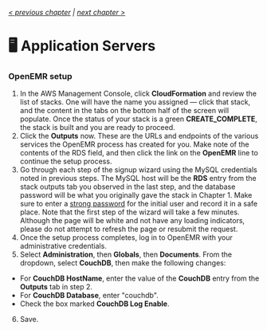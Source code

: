 _[< previous chapter](01-Getting-Started.md) | [next chapter >](03-Secure-Domain-Setup.md)_

# 🖥 Application Servers

### OpenEMR setup

1. In the AWS Management Console, click **CloudFormation** and review the list of stacks. One will have the name you assigned &mdash; click that stack, and the content in the tabs on the bottom half of the screen will populate. Once the status of your stack is a green **CREATE_COMPLETE**, the stack is built and you are ready to proceed.
2. Click the **Outputs** now. These are the URLs and endpoints of the various services the OpenEMR process has created for you. Make note of the contents of the RDS field, and then click the link on the **OpenEMR** line to continue the setup process.
3. Go through each step of the signup wizard using the MySQL credentials noted in previous steps. The MySQL host will be the **RDS** entry from the stack outputs tab you observed in the last step, and the database password will be what you originally gave the stack in Chapter 1. Make sure to enter a [strong password](https://www.random.org/passwords/?num=1&len=16&format=html&rnd=new) for the initial user and record it in a safe place. Note that the first step of the wizard will take a few minutes. Although the page will be white and not have any loading indicators, please do not attempt to refresh the page or resubmit the request.
4. Once the setup process completes, log in to OpenEMR with your administrative credentials.
5. Select **Administration**, then **Globals**, then **Documents**. From the dropdown, select **CouchDB**, then make the following changes:
 * For **CouchDB HostName**, enter the value of the **CouchDB** entry from the **Outputs** tab in step 2.
 * For **CouchDB Database**, enter "couchdb".
 * Check the box marked **CouchDB Log Enable**.
6. Save.
